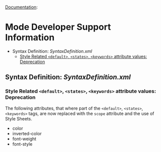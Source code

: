 [Documentation][ModeExample]:
# Mode Developer Support Information

* Syntax Definition: _SyntaxDefinition.xml_
	* [Style Related `<default>`, `<states>`, `<keywords>` attribute values: Deprecation](#DeprecatedStyleAttributes)


## <a name ="SyntaxDefinition_xml"></a>Syntax Definition: _SyntaxDefinition.xml_

### <a name="DeprecatedStyleAttributes"></a>Style Related `<default>`, `<states>`, `<keywords>` attribute values: Deprecation

The following attributes, that where part of the `<default>`, `<states>`, `<keywords>` tags, are now replaced with the `scope` attribute and the use of Style Sheets.

* color
* inverted-color
* font-weight
* font-style




<!-- Referenced Paths -->
[ModeExample]: . "SubEthaEdit 4 Example Mode Documentation"
